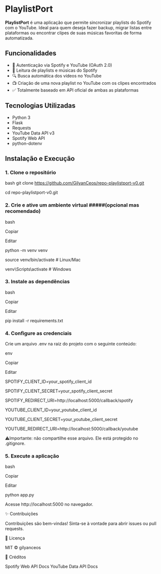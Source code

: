 # PlaylistPort

**PlaylistPort** é uma aplicação que permite sincronizar playlists do Spotify com o YouTube. Ideal para quem deseja fazer backup, migrar listas entre plataformas ou encontrar clipes de suas músicas favoritas de forma automatizada.

## Funcionalidades

- 🔐 Autenticação via Spotify e YouTube (OAuth 2.0)
- 📂 Leitura de playlists e músicas do Spotify
- 🔍 Busca automática dos vídeos no YouTube
- 📺 Criação de uma nova playlist no YouTube com os clipes encontrados
- ✅ Totalmente baseado em API oficial de ambas as plataformas

## Tecnologias Utilizadas

- Python 3
- Flask
- Requests
- YouTube Data API v3
- Spotify Web API
- python-dotenv

## Instalação e Execução

### 1. Clone o repositório

bash
git clone https://github.com/GilyanCeos/repo-playlistport-v0.git

cd repo-playlistport-v0.git

### 2. Crie e ative um ambiente virtual #####(opcional mas recomendado)

bash

Copiar

Editar

python -m venv venv

source venv/bin/activate    # Linux/Mac

venv\Scripts\activate       # Windows

### 3. Instale as dependências

bash

Copiar

Editar

pip install -r requirements.txt

### 4. Configure as credenciais

Crie um arquivo .env na raiz do projeto com o seguinte conteúdo:

env

Copiar

Editar

SPOTIFY_CLIENT_ID=your_spotify_client_id

SPOTIFY_CLIENT_SECRET=your_spotify_client_secret

SPOTIFY_REDIRECT_URI=http://localhost:5000/callback/spotify

YOUTUBE_CLIENT_ID=your_youtube_client_id

YOUTUBE_CLIENT_SECRET=your_youtube_client_secret

YOUTUBE_REDIRECT_URI=http://localhost:5000/callback/youtube

⚠️Importante: não compartilhe esse arquivo. Ele está protegido no .gitignore.

### 5. Execute a aplicação

bash

Copiar

Editar

python app.py

Acesse http://localhost:5000 no navegador.

✨ Contribuições

Contribuições são bem-vindas! Sinta-se à vontade para abrir issues ou pull requests.

📄 Licença

MIT © gilyanceos

🔗 Créditos

Spotify Web API Docs
YouTube Data API Docs
